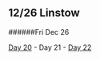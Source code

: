 12/26 Linstow
-------------
######Fri Dec  26

[Day 20](12-25-Linstow.md) - Day 21 - [Day 22](12-27-Hamburg.md)
